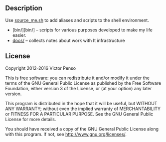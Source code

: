 ## Description

Use [source_me.sh](source_me.sh) to add aliases and scripts to the shell environment.

* [bin/][bin/] – scripts for various purposes developed to make my life easier.
* [docs/](docs/) – collects notes about work with It infrastructure 

## License

Copyright 2012-2016 Victor Penso

This is free software: you can redistribute it
and/or modify it under the terms of the GNU General Public
License as published by the Free Software Foundation,
either version 3 of the License, or (at your option) any
later version.

This program is distributed in the hope that it will be
useful, but WITHOUT ANY WARRANTY; without even the implied
warranty of MERCHANTABILITY or FITNESS FOR A PARTICULAR
PURPOSE. See the GNU General Public License for more details.

You should have received a copy of the GNU General Public
License along with this program. If not, see 
<http://www.gnu.org/licenses/>.
